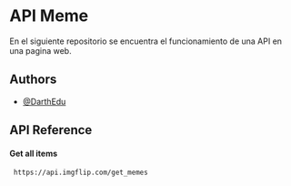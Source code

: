 
# API Meme

En el siguiente repositorio se encuentra el funcionamiento de una API en una pagina web.



## Authors

- [@DarthEdu](https://www.github.com/DarthEdu)


## API Reference

#### Get all items

```http
 https://api.imgflip.com/get_memes
```

